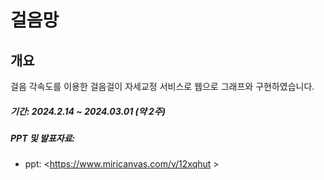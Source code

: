 # 걸음망


## 개요
걸음 각속도를 이용한 걸음걸이 자세교정 서비스로 웹으로 그래프와 구현하였습니다.

##### 기간: 2024.2.14 ~ 2024.03.01 (약 2주)

##### PPT 및 발표자료:

* ppt: <https://www.miricanvas.com/v/12xqhut >
